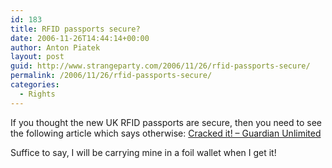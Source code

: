 ```yaml
---
id: 183
title: RFID passports secure?
date: 2006-11-26T14:44:14+00:00
author: Anton Piatek
layout: post
guid: http://www.strangeparty.com/2006/11/26/rfid-passports-secure/
permalink: /2006/11/26/rfid-passports-secure/
categories:
  - Rights
---
```

If you thought the new UK RFID passports are secure, then you need to see the following article which says otherwise: [Cracked it! &#8211; Guardian Unlimited](http://www.guardian.co.uk/idcards/story/0,,1950226,00.html)

Suffice to say, I will be carrying mine in a foil wallet when I get it!